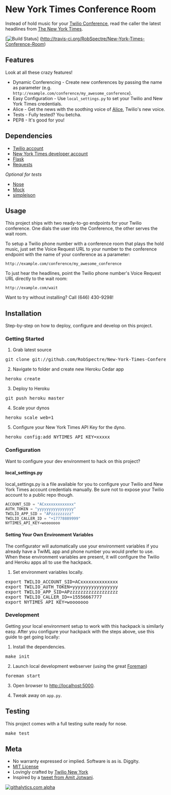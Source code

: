 # New York Times Conference Room 

Instead of hold music for your [Twilio
Conference](http://www.twilio.com/docs/api/twiml/conference), read the caller
the latest headlines from [The New York Times](http://www.nytimes.com).

[![Build
Status](https://secure.travis-ci.org/RobSpectre/New-York-Times-Conference-Room.png)]
(http://travis-ci.org/RobSpectre/New-York-Times-Conference-Room)


## Features

Look at all these crazy features!

* Dynamic Conferencing - Create new conferences by passing the name as parameter
  (e.g. `http://example.com/conference/my_awesome_conference`).
* Easy Configuration - Use `local_settings.py` to set your Twilio and New York
  Times credentials.
* Alice - Get the news with the soothing voice of
  [Alice](http://www.twilio.com/blog/2013/07/twilio-tts-improvements.html),
  Twilio's new <Say> voice.
* Tests - Fully tested? You betcha.
* PEP8 - It's good for you!


## Dependencies

* [Twilio account](https://www.twilio.com/try-twilio)
* [New York Times developer account](http://developer.nytimes.com/)
* [Flask](http://flask.pocoo.org/)
* [Requests](http://docs.python-requests.org/)

*Optional for tests*

* [Nose](https://nose.readthedocs.org/)
* [Mock](http://www.voidspace.org.uk/python/mock/)
* [simplejson](http://simplejson.readthedocs.org/)


## Usage

This project ships with two ready-to-go endpoints for your Twilio conference.
One dials the user into the Conference, the other serves the wait room.

To setup a Twilio phone number with a conference room that plays the hold music,
just set the Voice Request URL to your number to the conference endpoint with
the name of your conference as a parameter:

`http://example.com/conference/my_awesome_conference`

To just hear the headlines, point the Twilio phone number's Voice Request URL
directly to the wait room: 

`http://example.com/wait`

Want to try without installing?  Call (646) 430-9298!


## Installation

Step-by-step on how to deploy, configure and develop on this project.

### Getting Started 

1) Grab latest source
<pre>
git clone git://github.com/RobSpectre/New-York-Times-Conference-Room.git 
</pre>

2) Navigate to folder and create new Heroku Cedar app
<pre>
heroku create
</pre>

3) Deploy to Heroku
<pre>
git push heroku master
</pre>

4) Scale your dynos
<pre>
heroku scale web=1
</pre>

5) Configure your New York Times API Key for the dyno.
<pre>
heroku config:add NYTIMES_API_KEY=xxxxx
</pre>


### Configuration

Want to configure your dev environment to hack on this project?

#### local_settings.py

local_settings.py is a file available for you to configure
your Twilio and New York Times account credentials manually.
Be sure not to expose your Twilio account to a public repo though.

```python
ACCOUNT_SID = "ACxxxxxxxxxxxxx" 
AUTH_TOKEN = "yyyyyyyyyyyyyyyy"
TWILIO_APP_SID = "APzzzzzzzzz"
TWILIO_CALLER_ID = "+17778889999"
NYTIMES_API_KEY=wooooooo
```

#### Setting Your Own Environment Variables

The configurator will automatically use your environment variables if you
already have a TwiML app and phone number you would prefer to use.  When these
environment variables are present, it will configure the Twilio and Heroku apps
all to use the hackpack.

1) Set environment variables locally.
<pre>
export TWILIO_ACCOUNT_SID=ACxxxxxxxxxxxxxx
export TWILIO_AUTH_TOKEN=yyyyyyyyyyyyyyyyy
export TWILIO_APP_SID=APzzzzzzzzzzzzzzzzzz
export TWILIO_CALLER_ID=+15556667777
export NYTIMES_API_KEY=wooooooo
</pre>


### Development

Getting your local environment setup to work with this hackpack is similarly
easy.  After you configure your hackpack with the steps above, use this guide to
get going locally:

1) Install the dependencies.
<pre>
make init
</pre>

2) Launch local development webserver (using the great
[Foreman](http://ddollar.github.io/foreman/))
<pre>
foreman start
</pre>

3) Open browser to [http://localhost:5000](http://localhost:5000).

4) Tweak away on `app.py`.


## Testing

This project comes with a full testing suite ready for nose.

<pre>
make test
</pre>



## Meta 

* No warranty expressed or implied.  Software is as is. Diggity.
* [MIT License](http://www.opensource.org/licenses/mit-license.html)
* Lovingly crafted by [Twilio New
 York](http://www.meetup.com/Twilio/New-York-NY/) 
* Inspired by a [tweet from Amit
  Jotwani](https://twitter.com/amit/status/354670570811572224).

[![githalytics.com
alpha](https://cruel-carlota.pagodabox.com/950fbf2789de94d1df843a1a5081ce40
"githalytics.com")](http://githalytics.com/RobSpectre/New-York-Times-Conference-Room)
